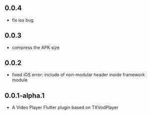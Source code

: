 ## 0.0.4

* fix ios bug

## 0.0.3

* compress the APK size

## 0.0.2

* fixed iOS error: include of non-modular header inside framework module

## 0.0.1-alpha.1

* A Video Player Flutter plugin based on TXVodPlayer

